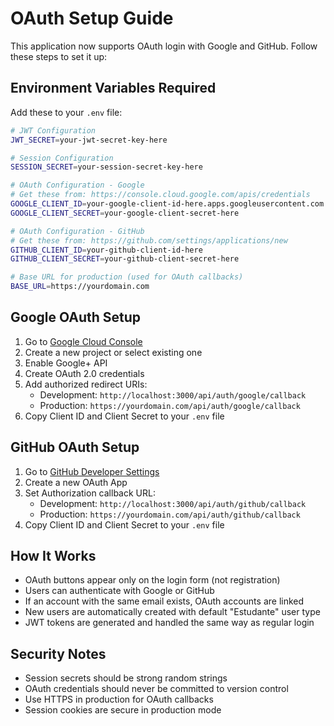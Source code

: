 # OAuth Setup Guide

This application now supports OAuth login with Google and GitHub. Follow these steps to set it up:

## Environment Variables Required

Add these to your `.env` file:

```bash
# JWT Configuration
JWT_SECRET=your-jwt-secret-key-here

# Session Configuration  
SESSION_SECRET=your-session-secret-key-here

# OAuth Configuration - Google
# Get these from: https://console.cloud.google.com/apis/credentials
GOOGLE_CLIENT_ID=your-google-client-id-here.apps.googleusercontent.com
GOOGLE_CLIENT_SECRET=your-google-client-secret-here

# OAuth Configuration - GitHub
# Get these from: https://github.com/settings/applications/new
GITHUB_CLIENT_ID=your-github-client-id-here
GITHUB_CLIENT_SECRET=your-github-client-secret-here

# Base URL for production (used for OAuth callbacks)
BASE_URL=https://yourdomain.com
```

## Google OAuth Setup

1. Go to [Google Cloud Console](https://console.cloud.google.com/apis/credentials)
2. Create a new project or select existing one
3. Enable Google+ API
4. Create OAuth 2.0 credentials
5. Add authorized redirect URIs:
   - Development: `http://localhost:3000/api/auth/google/callback`
   - Production: `https://yourdomain.com/api/auth/google/callback`
6. Copy Client ID and Client Secret to your `.env` file

## GitHub OAuth Setup

1. Go to [GitHub Developer Settings](https://github.com/settings/applications/new)
2. Create a new OAuth App
3. Set Authorization callback URL:
   - Development: `http://localhost:3000/api/auth/github/callback`
   - Production: `https://yourdomain.com/api/auth/github/callback`
4. Copy Client ID and Client Secret to your `.env` file

## How It Works

- OAuth buttons appear only on the login form (not registration)
- Users can authenticate with Google or GitHub
- If an account with the same email exists, OAuth accounts are linked
- New users are automatically created with default "Estudante" user type
- JWT tokens are generated and handled the same way as regular login

## Security Notes

- Session secrets should be strong random strings
- OAuth credentials should never be committed to version control
- Use HTTPS in production for OAuth callbacks
- Session cookies are secure in production mode

